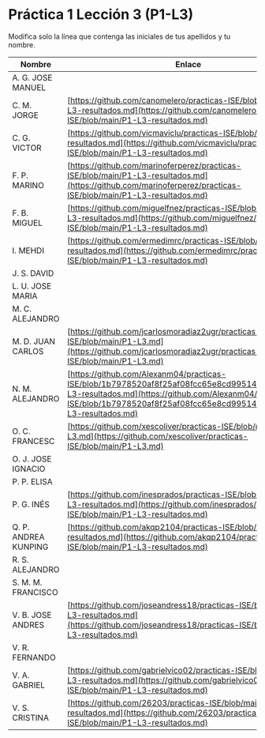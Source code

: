 # Práctica 1 Lección 3 (P1-L3)

Modifica solo la línea que contenga las iniciales de tus apellidos y tu nombre.

| Nombre       | Enlace                                                                   |
| --------------- | ---------------------------------------------------------- |
| A. G. JOSE MANUEL | <!--enlace-->                                                           |
| C. M. JORGE | [https://github.com/canomelero/practicas-ISE/blob/main/P1-L3-resultados.md](https://github.com/canomelero/practicas-ISE/blob/main/P1-L3-resultados.md)   |                                                        |
| C. G. VICTOR | [https://github.com/vicmaviclu/practicas-ISE/blob/main/P1-L3-resultados.md](https://github.com/vicmaviclu/practicas-ISE/blob/main/P1-L3-resultados.md) |
| F. P. MARINO | [https://github.com/marinoferperez/practicas-ISE/blob/main/P1-L3-resultados.md](https://github.com/marinoferperez/practicas-ISE/blob/main/P1-L3-resultados.md) |
| F. B. MIGUEL | [https://github.com/miguelfnez/practicas-ISE/blob/main/P1-L3-resultados.md](https://github.com/miguelfnez/practicas-ISE/blob/main/P1-L3-resultados.md) |
| I. MEHDI | [https://github.com/ermedimrc/practicas-ISE/blob/main/P1-L3-resultados.md](https://github.com/ermedimrc/practicas-ISE/blob/main/P1-L3-resultados.md)                                                           |
| J. S. DAVID | <!--enlace-->                                                           |
| L. U. JOSE MARIA | <!--enlace-->                                                           |
| M. C. ALEJANDRO | <!--enlace-->                                                           |
| M. D. JUAN CARLOS | [https://github.com/jcarlosmoradiaz2ugr/practicas-ISE/blob/main/P1-L3.md](https://github.com/jcarlosmoradiaz2ugr/practicas-ISE/blob/main/P1-L3.md)  |
| N. M. ALEJANDRO | [https://github.com/Alexanm04/practicas-ISE/blob/1b7978520af8f25af08fcc65e8cd995144ca5019/P1-L3-resultados.md](https://github.com/Alexanm04/practicas-ISE/blob/1b7978520af8f25af08fcc65e8cd995144ca5019/P1-L3-resultados.md)                                                          |
| O. C. FRANCESC | [https://github.com/xescoliver/practicas-ISE/blob/main/P1-L3.md](https://github.com/xescoliver/practicas-ISE/blob/main/P1-L3.md) |
| O. J. JOSE IGNACIO | <!--enlace-->                                                           |
| P. P. ELISA | <!--enlace-->                                                           |
| P. G. INÉS | [https://github.com/inesprados/practicas-ISE/blob/main/P1-L3-resultados.md](https://github.com/inesprados/practicas-ISE/blob/main/P1-L3-resultados.md) |
| Q. P. ANDREA KUNPING | [https://github.com/akqp2104/practicas-ISE/blob/main/P1-L3-resultados.md](https://github.com/akqp2104/practicas-ISE/blob/main/P1-L3-resultados.md)                                                           |
| R. S. ALEJANDRO | <!--enlace-->                                                           |
| S. M. M. FRANCISCO | <!--enlace-->                                                           |
| V. B. JOSE ANDRES | [https://github.com/joseandress18/practicas-ISE/blob/main/P1-L3-resultados.md](https://github.com/joseandress18/practicas-ISE/blob/main/P1-L3-resultados.md)                                                           |
| V. R. FERNANDO | <!--enlace-->                                                           |
| V. A. GABRIEL | [https://github.com/gabrielvico02/practicas-ISE/blob/main/P1-L3-resultados.md](https://github.com/gabrielvico02/practicas-ISE/blob/main/P1-L3-resultados.md)                                                           |
| V. S. CRISTINA |[https://github.com/26203/practicas-ISE/blob/main/P1-L3-resultados.md](https://github.com/26203/practicas-ISE/blob/main/P1-L3-resultados.md)|
